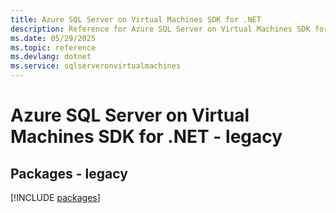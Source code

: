 ```yaml
---
title: Azure SQL Server on Virtual Machines SDK for .NET
description: Reference for Azure SQL Server on Virtual Machines SDK for .NET
ms.date: 05/29/2025
ms.topic: reference
ms.devlang: dotnet
ms.service: sqlserveronvirtualmachines
---
```

# Azure SQL Server on Virtual Machines SDK for .NET - legacy
## Packages - legacy
[!INCLUDE [packages](sql-server-on-virtual-machines-index.md)]